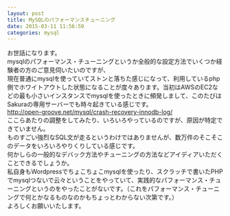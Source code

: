 ```yaml
---
layout: post
title: MySQLのパフォーマンスチューニング
date: 2015-03-11 11:56:59
categories: mysql
---
```

<!-- {% raw %} -->
<p>お世話になります。<br>
mysqlのパフォーマンス・チューニングというか全般的な設定方法でいくつか経験者の方のご意見伺いたいのですが、<br>
現在普通にmysqlを使っていてストンと落ちた感じになって、利用しているphp側でホワイトアウトした状態になることが度々あります。当初はAWSのEC2などの最も小さいインスタンスでmysqlを使ったときに頻発しまして、このたびはSakuraの専用サーバーでも時々起きている感じです。<br>
<a href="http://open-groove.net/mysql/crash-recovery-innodb-log/" rel="nofollow">http://open-groove.net/mysql/crash-recovery-innodb-log/</a><br>
ここらあたりの調整をしてみたり、いろいろやっているのですが、原因が特定できていません。<br>
ものすごい強烈なSQL文が走るというわけではありませんが、数万件のそこそこのデータをいろいろやりくりしている感じです。<br>
何かしらの一般的なデバック方法やチューニングの方法などアイディアいただくことできるでしょうか。<br>
私自身もWordpressでちょこちょこmysqlを使ったり、スクラッチで書いたPHPでmysqlつないで云々ということをやっていて、実践的なパフォーマンス・チューニングというのをやったことがないです。（これをパフォーマンス・チューニングで何とかなるものなのかもちょっとわからない次第です。）<br>
よろしくお願いいたします。</p>
<!-- {% endraw %} -->
